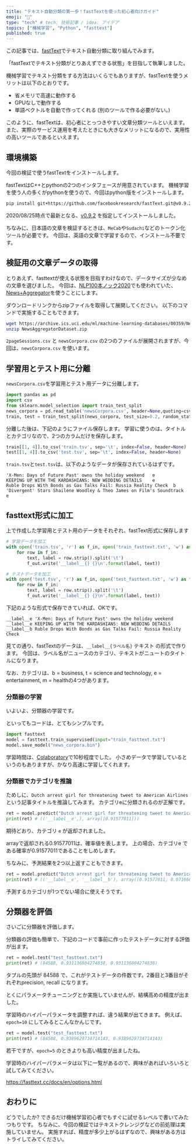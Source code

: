 ```yaml
---
title: "テキスト自動分類の第一歩！fastTextを使った初心者向けガイド"
emoji: "💨"
type: "tech" # tech: 技術記事 / idea: アイデア
topics: ["機械学習", "Python", "fasttext"]
published: true
---
```


この記事では、[fastText](https://fasttext.cc/)でテキスト自動分類に取り組んでみます。

「fastTextでテキスト分類がとりあえずできる状態」を目指して執筆しました。

機械学習でテキスト分類をする方法はいくらでもありますが、fastTextを使うメリットは以下のとおりです。

* 省メモリで高速に動作する
* GPUなしで動作する
* 単語ベクトルを自動で作ってくれる (別のツールで作る必要がない。)

このように、fastTextは、初心者にとっつきやすい文章分類ツールといえます。
また、実際のサービス運用を考えたときにも大きなメリットになるので、実用性の高いツールであるといえます。

## 環境構築

今回の検証で使うfastTextをインストールします。

fastTextはC++とpythonの2つのインタフェースが用意されています。
機械学習を使う人の多くがpythonを使うので、今回はpython版をインストールします。

```bash
pip install git+https://github.com/facebookresearch/fastText.git@v0.9.2
```

2020/08/25時点で最新となる、[v0.9.2](https://github.com/facebookresearch/fastText/tree/v0.9.2) を指定してインストールしました。

ちなみに、日本語の文章を検証するときは、`MeCab`や`Sudachi`などのトークン化ツールが必要です。
今回は、英語の文章で学習するので、インストール不要です。

## 検証用の文章データの取得

とりあえず、fasttextが使える状態を目指すわけなので、データサイズが少なめの文章を選びました。
今回は、[NLP100本ノック2020](https://nlp100.github.io/ja/)でも使われていた、[News+Aggregator](https://archive.ics.uci.edu/ml/datasets/News+Aggregator)を使うことにします。

ダウンロードリンクからzipファイルを取得して展開してください。
以下のコマンドで実施することもできます。

```bash
wget https://archive.ics.uci.edu/ml/machine-learning-databases/00359/NewsAggregatorDataset.zip
unzip NewsAggregatorDataset.zip
```

`2pageSessions.csv` と `newsCorpora.csv` の2つのファイルが展開されますが、今回は、`newsCorpora.csv` を使います。

## 学習用とテスト用に分離

`newsCorpora.csv`を学習用とテスト用データに分離します。

```python
import pandas as pd
import csv
from sklearn.model_selection import train_test_split
news_corpora = pd.read_table('newsCorpora.csv', header=None,quoting=csv.QUOTE_NONE)
train, test = train_test_split(news_corpora, test_size=0.2, random_state=0)
```

分離した後は、下記のようにファイル保存します。
学習に使うのは、タイトルとカテゴリなので、2つのカラムだけを保存します。

```python
train[[1, 4]].to_csv('train.tsv', sep='\t', index=False, header=None)
test[[1, 4]].to_csv('test.tsv', sep='\t', index=False, header=None)
```

`train.tsv`と`test.tsv`は、以下のようなデータが保存されているはずです。
```
'X-Men: Days of Future Past' owns the holiday weekend	e
KEEPING UP WITH THE KARDASHIANS: NEW WEDDING DETAILS	e
Ruble Drops With Bonds as Gas Talks Fail: Russia Reality Check	b
'Divergent' Stars Shailene Woodley & Theo James on Film's Soundtrack	e
```

## fasttext形式に加工

上で作成した学習用とテスト用のデータをそれぞれ、fastText形式に保存します

```python
# 学習データを加工
with open('train.tsv', 'r') as f_in, open('train_fasttext.txt', 'w') as f_out:
    for row in f_in:
        text, label = row.strip().split('\t')
        f_out.write('__label__{} {}\n'.format(label, text))
```

```python
# テストデータを加工
with open('test.tsv', 'r') as f_in, open('test_fasttext.txt', 'w') as f_out:
    for row in f_in:
        text, label = row.strip().split('\t')
        f_out.write('__label__{} {}\n'.format(label, text))
```

下記のような形式で保存できていれば、OKです。

```
__label__e 'X-Men: Days of Future Past' owns the holiday weekend
__label__e KEEPING UP WITH THE KARDASHIANS: NEW WEDDING DETAILS
__label__b Ruble Drops With Bonds as Gas Talks Fail: Russia Reality Check
```

見ての通り、fastTextのデータは、`__label__{ラベル名}` テキスト の形式で作ります。
今回は、ラベル名がニュースのカテゴリ、テキストがニュートのタイトルになります。

なお、カテゴリは、b = business, t = science and technology, e = entertainment, m = healthの4つがあります。

### 分類器の学習

いよいよ、分類器の学習です。

といってもコードは、とてもシンプルです。

```python
import fasttext
model = fasttext.train_supervised(input="train_fasttext.txt")
model.save_model("news_corpora.bin")
```

学習時間は、[Colaboratory](https://colab.research.google.com/notebooks/welcome.ipynb?hl=ja)で10秒程度でした。
小さめデータで学習しているというのもありますが、かなり高速に学習してくれます。

### 分類器でカテゴリを推論

ためしに、`Dutch arrest girl for threatening tweet to American Airlines` という記事タイトルを推論してみます。
カテゴリeに分類されるのが正解です。

```python
ret = model.predict("Dutch arrest girl for threatening tweet to American Airlines")
print(ret) # (('__label__e',), array([0.91577011]))
```

期待どおり、カテゴリ `e` が返却されました。

arrayで返却される0.91577011は、確率値を表します。
上の場合、カテゴリe である確率が0.91577011であることをしめします。

ちなみに、予測結果を2つ以上返すこともできます。
```python
ret = model.predict("Dutch arrest girl for threatening tweet to American Airlines")
print(ret) # (('__label__e', '__label__b'), array([0.91577011, 0.07166039]))
```

予測するカテゴリが1つでない場合に使えそうです。

## 分類器を評価


さいごに分類器を評価します。

分類器の評価も簡単で、下記のコードで事前に作ったテストデータに対する評価が出ます。

```python
ret = model.test("test_fasttext.txt")
print(ret) # (84588, 0.931136804274838, 0.931136804274838)
```

タプルの先頭が 84588 で、これがテストデータの件数です。2番目と3番目がそれぞれprecision, recall になります。

とくにパラメータチューニングとか実施していませんが、結構高めの精度が出ました。

学習時のハイパーパラメータを調整すれば、違う結果が出てきます。
例えば、`epoch=10` にしてみるとこんなかんじです。

```python
ret = model.test("test_fasttext.txt")
print(ret) # (84588, 0.9389629734714143, 0.9389629734714143)
```

若干ですが、`epoch=5` のときよりも高い精度が出ましたね。

学習時のハイパーパラメータは以下に一覧があるので、興味があればいろいろと試してみてください。

https://fasttext.cc/docs/en/options.html


## おわりに

どうでしたか?
できるだけ機械学習初心者でもすぐに試せるレベルで書いてみたつもりです。
ちなみに、今回の検証ではテキストクレンジグなどの前処理は実施していません。
実施すれば、精度が多少上がるはずなので、興味がある方はトライしてみてください。

